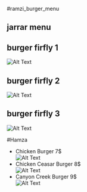 #ramzi_burger_menu 


## jarrar menu 
## burger firfly 1 
![Alt Text](https://scontent.fjrs2-1.fna.fbcdn.net/v/t1.0-1/12715490_10204020748678760_1612831134533411211_n.jpg?oh=045b289509bddaa0244f23ef825f7f65&oe=5A1A577A)
## burger firfly 2 
![Alt Text](https://scontent.fjrs2-1.fna.fbcdn.net/v/t1.0-1/12715490_10204020748678760_1612831134533411211_n.jpg?oh=045b289509bddaa0244f23ef825f7f65&oe=5A1A577A)
## burger firfly 3
![Alt Text](https://scontent.fjrs2-1.fna.fbcdn.net/v/t1.0-1/12715490_10204020748678760_1612831134533411211_n.jpg?oh=045b289509bddaa0244f23ef825f7f65&oe=5A1A577A)


#Hamza
 * Chicken Burger   7$    
 ![Alt Text](https://scontent.fjrs2-1.fna.fbcdn.net/v/t1.0-1/12715490_10204020748678760_1612831134533411211_n.jpg?oh=045b289509bddaa0244f23ef825f7f65&oe=5A1A577A)
 * Chicken Ceasar Burger  8$   
 ![Alt Text](https://scontent.fjrs2-1.fna.fbcdn.net/v/t1.0-1/12715490_10204020748678760_1612831134533411211_n.jpg?oh=045b289509bddaa0244f23ef825f7f65&oe=5A1A577A)
 * Canyon Creek Burger    9$   
 ![Alt Text](https://scontent.fjrs2-1.fna.fbcdn.net/v/t1.0-1/12715490_10204020748678760_1612831134533411211_n.jpg?oh=045b289509bddaa0244f23ef825f7f65&oe=5A1A577A)
